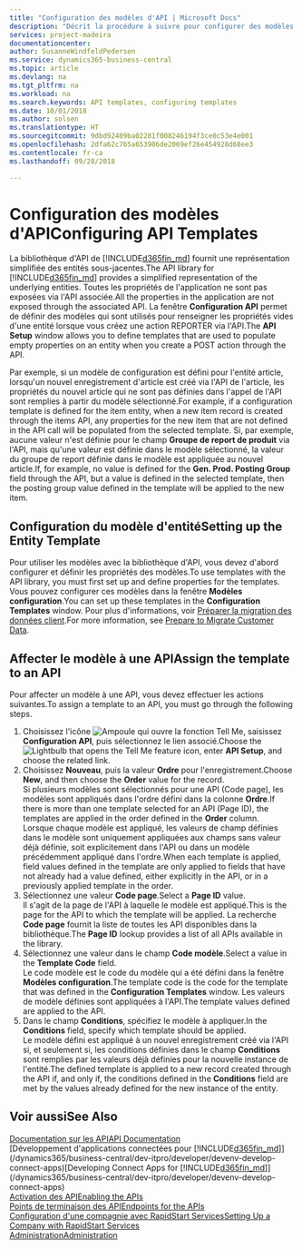 ```yaml
---
title: "Configuration des modèles d'API | Microsoft Docs"
description: "Décrit la procédure à suivre pour configurer des modèles d'API pour Dynamics 365 Business Central."
services: project-madeira
documentationcenter: 
author: SusanneWindfeldPedersen
ms.service: dynamics365-business-central
ms.topic: article
ms.devlang: na
ms.tgt_pltfrm: na
ms.workload: na
ms.search.keywords: API templates, configuring templates
ms.date: 10/01/2018
ms.author: solsen
ms.translationtype: HT
ms.sourcegitcommit: 9dbd92409ba02281f008246194f3ce0c53e4e001
ms.openlocfilehash: 2dfa62c765a653986de2069ef26e454928d68ee3
ms.contentlocale: fr-ca
ms.lasthandoff: 09/28/2018

---
```


# <a name="configuring-api-templates"></a><span data-ttu-id="2474b-103">Configuration des modèles d'API</span><span class="sxs-lookup"><span data-stu-id="2474b-103">Configuring API Templates</span></span>
<span data-ttu-id="2474b-104">La bibliothèque d'API de [!INCLUDE[d365fin_md](includes/d365fin_md.md)] fournit une représentation simplifiée des entités sous-jacentes.</span><span class="sxs-lookup"><span data-stu-id="2474b-104">The API library for [!INCLUDE[d365fin_md](includes/d365fin_md.md)] provides a simplified representation of the underlying entities.</span></span> <span data-ttu-id="2474b-105">Toutes les propriétés de l'application ne sont pas exposées via l'API associée.</span><span class="sxs-lookup"><span data-stu-id="2474b-105">All the properties in the application are not exposed through the associated API.</span></span> <span data-ttu-id="2474b-106">La fenêtre **Configuration API** permet de définir des modèles qui sont utilisés pour renseigner les propriétés vides d'une entité lorsque vous créez une action REPORTER via l'API.</span><span class="sxs-lookup"><span data-stu-id="2474b-106">The **API Setup** window allows you to define templates that are used to populate empty properties on an entity when you create a POST action through the API.</span></span> 

<span data-ttu-id="2474b-107">Par exemple, si un modèle de configuration est défini pour l'entité article, lorsqu'un nouvel enregistrement d'article est créé via l'API de l'article, les propriétés du nouvel article qui ne sont pas définies dans l'appel de l'API sont remplies à partir du modèle sélectionné.</span><span class="sxs-lookup"><span data-stu-id="2474b-107">For example, if a configuration template is defined for the item entity, when a new item record is created through the items API, any properties for the new item that are not defined in the API call will be populated from the selected template.</span></span> <span data-ttu-id="2474b-108">Si, par exemple, aucune valeur n'est définie pour le champ **Groupe de report de produit** via l'API, mais qu'une valeur est définie dans le modèle sélectionné, la valeur du groupe de report définie dans le modèle est appliquée au nouvel article.</span><span class="sxs-lookup"><span data-stu-id="2474b-108">If, for example, no value is defined for the **Gen. Prod. Posting Group** field through the API, but a value is defined in the selected template, then the posting group value defined in the template will be applied to the new item.</span></span> 

## <a name="setting-up-the-entity-template"></a><span data-ttu-id="2474b-109">Configuration du modèle d'entité</span><span class="sxs-lookup"><span data-stu-id="2474b-109">Setting up the Entity Template</span></span>
<span data-ttu-id="2474b-110">Pour utiliser les modèles avec la bibliothèque d'API, vous devez d'abord configurer et définir les propriétés des modèles.</span><span class="sxs-lookup"><span data-stu-id="2474b-110">To use templates with the API library, you must first set up and define properties for the templates.</span></span> <span data-ttu-id="2474b-111">Vous pouvez configurer ces modèles dans la fenêtre **Modèles configuration**.</span><span class="sxs-lookup"><span data-stu-id="2474b-111">You can set up these templates in the **Configuration Templates** window.</span></span> <span data-ttu-id="2474b-112">Pour plus d'informations, voir [Préparer la migration des données client](admin-use-templates-to-prepare-customer-data-for-migration.md).</span><span class="sxs-lookup"><span data-stu-id="2474b-112">For more information, see [Prepare to Migrate Customer Data](admin-use-templates-to-prepare-customer-data-for-migration.md).</span></span> 

## <a name="assign-the-template-to-an-api"></a><span data-ttu-id="2474b-113">Affecter le modèle à une API</span><span class="sxs-lookup"><span data-stu-id="2474b-113">Assign the template to an API</span></span>

<span data-ttu-id="2474b-114">Pour affecter un modèle à une API, vous devez effectuer les actions suivantes.</span><span class="sxs-lookup"><span data-stu-id="2474b-114">To assign a template to an API, you must go through the following steps.</span></span>

1. <span data-ttu-id="2474b-115">Choisissez l'icône ![Ampoule qui ouvre la fonction Tell Me](media/ui-search/search_small.png "Dites-moi ce que vous voulez faire"), saisissez **Configuration API**, puis sélectionnez le lien associé.</span><span class="sxs-lookup"><span data-stu-id="2474b-115">Choose the ![Lightbulb that opens the Tell Me feature](media/ui-search/search_small.png "Tell me what you want to do") icon, enter **API Setup**, and choose the related link.</span></span>
2. <span data-ttu-id="2474b-116">Choisissez **Nouveau**, puis la valeur **Ordre** pour l'enregistrement.</span><span class="sxs-lookup"><span data-stu-id="2474b-116">Choose **New**, and then choose the **Order** value for the record.</span></span>  
<span data-ttu-id="2474b-117">Si plusieurs modèles sont sélectionnés pour une API (Code page), les modèles sont appliqués dans l'ordre défini dans la colonne **Ordre**.</span><span class="sxs-lookup"><span data-stu-id="2474b-117">If there is more than one template selected for an API (Page ID), the templates are applied in the order defined in the **Order** column.</span></span>   
<span data-ttu-id="2474b-118">Lorsque chaque modèle est appliqué, les valeurs de champ définies dans le modèle sont uniquement appliquées aux champs sans valeur déjà définie, soit explicitement dans l'API ou dans un modèle précédemment appliqué dans l'ordre.</span><span class="sxs-lookup"><span data-stu-id="2474b-118">When each template is applied, field values defined in the template are only applied to fields that have not already had a value defined, either explicitly in the API, or in a previously applied template in the order.</span></span> 
3. <span data-ttu-id="2474b-119">Sélectionnez une valeur **Code page**.</span><span class="sxs-lookup"><span data-stu-id="2474b-119">Select a **Page ID** value.</span></span>  
<span data-ttu-id="2474b-120">Il s'agit de la page de l'API à laquelle le modèle est appliqué.</span><span class="sxs-lookup"><span data-stu-id="2474b-120">This is the page for the API to which the template will be applied.</span></span> <span data-ttu-id="2474b-121">La recherche **Code page** fournit la liste de toutes les API disponibles dans la bibliothèque.</span><span class="sxs-lookup"><span data-stu-id="2474b-121">The **Page ID** lookup provides a list of all APIs available in the library.</span></span>
4. <span data-ttu-id="2474b-122">Sélectionnez une valeur dans le champ **Code modèle**.</span><span class="sxs-lookup"><span data-stu-id="2474b-122">Select a value in the **Template Code** field.</span></span>  
<span data-ttu-id="2474b-123">Le code modèle est le code du modèle qui a été défini dans la fenêtre **Modèles configuration**.</span><span class="sxs-lookup"><span data-stu-id="2474b-123">The template code is the code for the template that was defined in the **Configuration Templates** window.</span></span> <span data-ttu-id="2474b-124">Les valeurs de modèle définies sont appliquées à l'API.</span><span class="sxs-lookup"><span data-stu-id="2474b-124">The template values defined are applied to the API.</span></span> 
5. <span data-ttu-id="2474b-125">Dans le champ **Conditions**, spécifiez le modèle à appliquer.</span><span class="sxs-lookup"><span data-stu-id="2474b-125">In the **Conditions** field, specify which template should be applied.</span></span>  
<span data-ttu-id="2474b-126">Le modèle défini est appliqué à un nouvel enregistrement créé via l'API si, et seulement si, les conditions définies dans le champ **Conditions** sont remplies par les valeurs déjà définies pour la nouvelle instance de l'entité.</span><span class="sxs-lookup"><span data-stu-id="2474b-126">The defined template is applied to a new record created through the API if, and only if, the conditions defined in the **Conditions** field are met by the values already defined for the new instance of the entity.</span></span>

## <a name="see-also"></a><span data-ttu-id="2474b-127">Voir aussi</span><span class="sxs-lookup"><span data-stu-id="2474b-127">See Also</span></span>
[<span data-ttu-id="2474b-128">Documentation sur les API</span><span class="sxs-lookup"><span data-stu-id="2474b-128">API Documentation</span></span>](/dynamics-nav/fin-graph)  
<span data-ttu-id="2474b-129">[Développement d'applications connectées pour [!INCLUDE[d365fin_md](includes/d365fin_md.md)]](/dynamics365/business-central/dev-itpro/developer/devenv-develop-connect-apps)</span><span class="sxs-lookup"><span data-stu-id="2474b-129">[Developing Connect Apps for [!INCLUDE[d365fin_md](includes/d365fin_md.md)]](/dynamics365/business-central/dev-itpro/developer/devenv-develop-connect-apps)</span></span>  
[<span data-ttu-id="2474b-130">Activation des API</span><span class="sxs-lookup"><span data-stu-id="2474b-130">Enabling the APIs</span></span>](/dynamics-nav/enabling-apis-for-dynamics-nav)  
[<span data-ttu-id="2474b-131">Points de terminaison des API</span><span class="sxs-lookup"><span data-stu-id="2474b-131">Endpoints for the APIs</span></span>](/dynamics-nav/endpoints-apis-for-dynamics)  
[<span data-ttu-id="2474b-132">Configuration d'une compagnie avec RapidStart Services</span><span class="sxs-lookup"><span data-stu-id="2474b-132">Setting Up a Company with RapidStart Services</span></span>](admin-set-up-a-company-with-rapidstart.md)  
[<span data-ttu-id="2474b-133">Administration</span><span class="sxs-lookup"><span data-stu-id="2474b-133">Administration</span></span>](admin-setup-and-administration.md)
